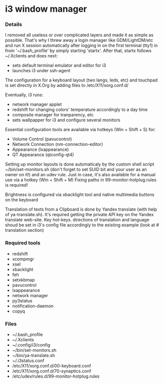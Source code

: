 # i3 window manager

### Details

I removed all useless or over complicated layers and made it as simple as possible.
That's why I threw away a login manager like GDM/LightDM/etc and run X session
automatically after logging in on the first terminal (tty1) in from '~/.bash_profile'
by simply starting 'startx'. After that, startx follows ~/.Xclients and does next:

* sets default terminal emulator and editor for i3
* launches i3 under ssh-agent

The configuration for a keyboard layout (two langs, leds, etc) and touchpad is set 
directly in X.Org by adding files to /etc/X11/xorg.conf.d/

Eventually, i3 runs:

* network manager applet
* redshift for changing colors' temperature accordingly to a day time
* composite manager for tranparency, etc
* sets wallpapper for i3 and configure several monitors

Essential configuration tools are available via hotkeys (Win + Shift + S) for:

* Volume Control (pavucontrol)
* Network Connection (nm-connection-editor)
* Appearance (lxappearance)
* QT Appearance (qtconfig-qt4)

Setting up monitor layouts is done automaticaly by the custom shell 
script ~/bin/set-monitors.sh (don't forget to set SUID bit and your user as an owner on it!)
and an udev rule. Just in case, it's also available for a manual use via a hotkey (Win + Shift + M)
Fixing paths in 99-monitor-hotplug.rules is required!

Brightness is configured via xbacklight tool and native multimedia buttons on the keyboard

Translation of texts from a Clipboard is done by Yandex translate (with help of ya-translate.sh).
It's required getting the private API key on the Yandex translate web-site.
Key hot-keys. directions of translation and language shoud be set in i3's config file accordingly
to the existing example (look at # translation section)


### Required tools

* redshift
* xcompmgr
* xsel
* xbacklight
* feh
* setxkbmap
* pavucontrol
* lxappearance
* network manager
* py3status
* notification-daemon
* copyq

### Files

* ~/.bash_profile
* ~/.Xclients
* ~/.config/i3/config
* ~/bin/set-monitors.sh
* ~/bin/ya-translate.sh
* ~/.i3status.conf
* /etc/X11/xorg.conf.d/00-keyboard.conf
* /etc/X11/xorg.conf.d/70-synaptics.conf
* /etc/udev/rules.d/99-monitor-hotplug.rules

